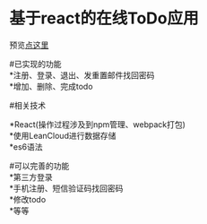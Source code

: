  基于react的在线ToDo应用<br>
======================================================
预览[点这里]( https://101piano.github.io/todo-login/build/index.html)<br>

#已实现的功能<br>
*注册、登录、退出、发重置邮件找回密码<br>
*增加、删除、完成todo<br>

#相关技术<br>

*React(操作过程涉及到npm管理、webpack打包)<br>
*使用LeanCloud进行数据存储<br>
*es6语法<br>

#可以完善的功能<br>
*第三方登录<br>
*手机注册、短信验证码找回密码<br>
*修改todo<br>
*等等<br>



